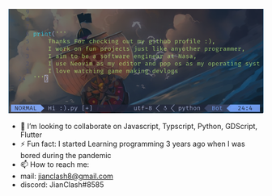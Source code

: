 ![code png](https://github.com/JianClash/JianClash/blob/main/code2.png)

- 👯 I’m looking to collaborate on Javascript, Typscript, Python, GDScript, Flutter
- ⚡ Fun fact: I started Learning programming 3 years ago when I was bored during the pandemic
- 📫 How to reach me: 
-   mail: jianclash8@gmail.com
-   discord: JianClash#8585
<!--
**JianClash/JianClash** is a ✨ _special_ ✨ repository because its `README.md` (this file) appears on your GitHub profile.

Here are some ideas to get you started:

- 🔭 I’m currently working on [Aayath Darse Quran](https://github.com/JianClash/Aayath-Darse-Quran)
- 🌱 I’m currently learning Flutter
- 🔭 I’m currently working on ...
- 🌱 I’m currently learning ...
- 👯 I’m looking to collaborate on ...
- 🤔 I’m looking for help with ...
- 💬 Ask me about ...
- 📫 How to reach me: ... jianclash8@gmail.com
- 😄 Pronouns: ...
- ⚡ Fun fact: ...
-->
